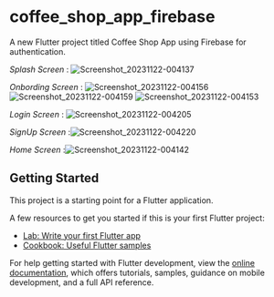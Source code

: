 # coffee_shop_app_firebase

A new Flutter project titled Coffee Shop App using Firebase for authentication.

*Splash Screen* : ![Screenshot_20231122-004137](https://github.com/harshad-07/coffee-shop-app/assets/87608273/96db216d-b5c3-4731-8dec-580406567bd7)

*Onbording Screen* : ![Screenshot_20231122-004156](https://github.com/harshad-07/coffee-shop-app/assets/87608273/bc71e8ba-c4de-4270-a69c-0478edae00f7) ![Screenshot_20231122-004159](https://github.com/harshad-07/coffee-shop-app/assets/87608273/201b31a1-cabe-4aa3-b2b4-ce72e945e39a)  ![Screenshot_20231122-004153](https://github.com/harshad-07/coffee-shop-app/assets/87608273/585f5066-2c93-4ebd-a5fc-83d09627299a)

                    
                    
*Login Screen* : ![Screenshot_20231122-004205](https://github.com/harshad-07/coffee-shop-app/assets/87608273/eb50783e-54e9-4aa6-9f43-9fa6fd7df51e)

*SignUp Screen* :![Screenshot_20231122-004220](https://github.com/harshad-07/coffee-shop-app/assets/87608273/1e53c203-9db5-4524-b17a-f36ff4faa6e9)

*Home Screen* :![Screenshot_20231122-004142](https://github.com/harshad-07/coffee-shop-app/assets/87608273/92af102c-7450-4ae1-af4d-a1232db376f5)



## Getting Started

This project is a starting point for a Flutter application.

A few resources to get you started if this is your first Flutter project:

- [Lab: Write your first Flutter app](https://docs.flutter.dev/get-started/codelab)
- [Cookbook: Useful Flutter samples](https://docs.flutter.dev/cookbook)

For help getting started with Flutter development, view the
[online documentation](https://docs.flutter.dev/), which offers tutorials,
samples, guidance on mobile development, and a full API reference.

